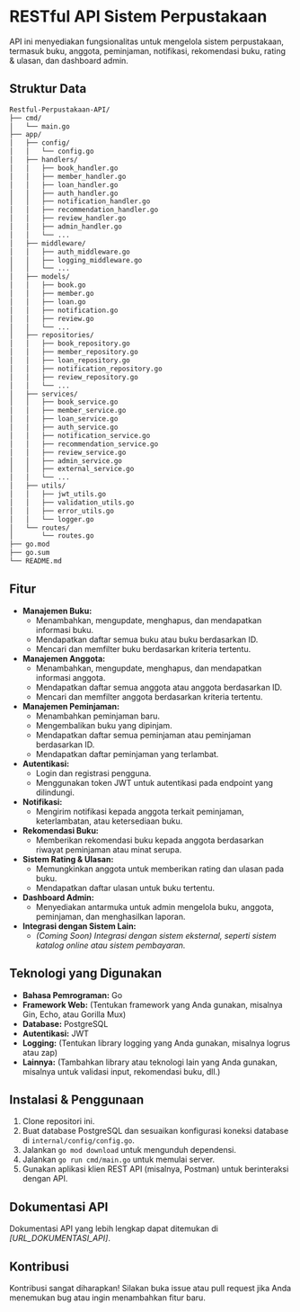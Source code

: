 # RESTful API Sistem Perpustakaan

API ini menyediakan fungsionalitas untuk mengelola sistem perpustakaan, termasuk buku, anggota, peminjaman, notifikasi, rekomendasi buku, rating & ulasan, dan dashboard admin.

## Struktur Data
```bash
Restful-Perpustakaan-API/
├── cmd/
│   └── main.go  
├── app/
│   ├── config/
│   │   └── config.go
│   ├── handlers/
│   │   ├── book_handler.go
│   │   ├── member_handler.go
│   │   ├── loan_handler.go
│   │   ├── auth_handler.go
│   │   ├── notification_handler.go
│   │   ├── recommendation_handler.go
│   │   ├── review_handler.go
│   │   ├── admin_handler.go
│   │   └── ...
│   ├── middleware/
│   │   ├── auth_middleware.go
│   │   ├── logging_middleware.go
│   │   └── ...
│   ├── models/
│   │   ├── book.go
│   │   ├── member.go
│   │   ├── loan.go
│   │   ├── notification.go
│   │   ├── review.go
│   │   └── ...
│   ├── repositories/
│   │   ├── book_repository.go
│   │   ├── member_repository.go
│   │   ├── loan_repository.go
│   │   ├── notification_repository.go
│   │   ├── review_repository.go
│   │   └── ...
│   ├── services/
│   │   ├── book_service.go
│   │   ├── member_service.go
│   │   ├── loan_service.go
│   │   ├── auth_service.go
│   │   ├── notification_service.go
│   │   ├── recommendation_service.go
│   │   ├── review_service.go
│   │   ├── admin_service.go
│   │   ├── external_service.go
│   │   └── ...
│   ├── utils/
│   │   ├── jwt_utils.go
│   │   ├── validation_utils.go
│   │   ├── error_utils.go
│   │   └── logger.go
│   └── routes/
│       └── routes.go
├── go.mod
├── go.sum
└── README.md
```

## Fitur

* **Manajemen Buku:**
    * Menambahkan, mengupdate, menghapus, dan mendapatkan informasi buku.
    * Mendapatkan daftar semua buku atau buku berdasarkan ID.
    * Mencari dan memfilter buku berdasarkan kriteria tertentu.
* **Manajemen Anggota:**
    * Menambahkan, mengupdate, menghapus, dan mendapatkan informasi anggota.
    * Mendapatkan daftar semua anggota atau anggota berdasarkan ID.
    * Mencari dan memfilter anggota berdasarkan kriteria tertentu.
* **Manajemen Peminjaman:**
    * Menambahkan peminjaman baru.
    * Mengembalikan buku yang dipinjam.
    * Mendapatkan daftar semua peminjaman atau peminjaman berdasarkan ID.
    * Mendapatkan daftar peminjaman yang terlambat.
* **Autentikasi:**
    * Login dan registrasi pengguna.
    * Menggunakan token JWT untuk autentikasi pada endpoint yang dilindungi.
* **Notifikasi:**
    * Mengirim notifikasi kepada anggota terkait peminjaman, keterlambatan, atau ketersediaan buku.
* **Rekomendasi Buku:**
    * Memberikan rekomendasi buku kepada anggota berdasarkan riwayat peminjaman atau minat serupa.
* **Sistem Rating & Ulasan:**
    * Memungkinkan anggota untuk memberikan rating dan ulasan pada buku.
    * Mendapatkan daftar ulasan untuk buku tertentu.
* **Dashboard Admin:**
    * Menyediakan antarmuka untuk admin mengelola buku, anggota, peminjaman, dan menghasilkan laporan.
* **Integrasi dengan Sistem Lain:**
    * *(Coming Soon) Integrasi dengan sistem eksternal, seperti sistem katalog online atau sistem pembayaran.*

## Teknologi yang Digunakan

* **Bahasa Pemrograman:** Go
* **Framework Web:** (Tentukan framework yang Anda gunakan, misalnya Gin, Echo, atau Gorilla Mux)
* **Database:** PostgreSQL
* **Autentikasi:** JWT
* **Logging:** (Tentukan library logging yang Anda gunakan, misalnya logrus atau zap)
* **Lainnya:** (Tambahkan library atau teknologi lain yang Anda gunakan, misalnya untuk validasi input, rekomendasi buku, dll.)

## Instalasi & Penggunaan

1. Clone repositori ini.
2. Buat database PostgreSQL dan sesuaikan konfigurasi koneksi database di `internal/config/config.go`.
3. Jalankan `go mod download` untuk mengunduh dependensi.
4. Jalankan `go run cmd/main.go` untuk memulai server.
5. Gunakan aplikasi klien REST API (misalnya, Postman) untuk berinteraksi dengan API.

## Dokumentasi API

Dokumentasi API yang lebih lengkap dapat ditemukan di *[URL_DOKUMENTASI_API]*.

## Kontribusi

Kontribusi sangat diharapkan! Silakan buka issue atau pull request jika Anda menemukan bug atau ingin menambahkan fitur baru.
